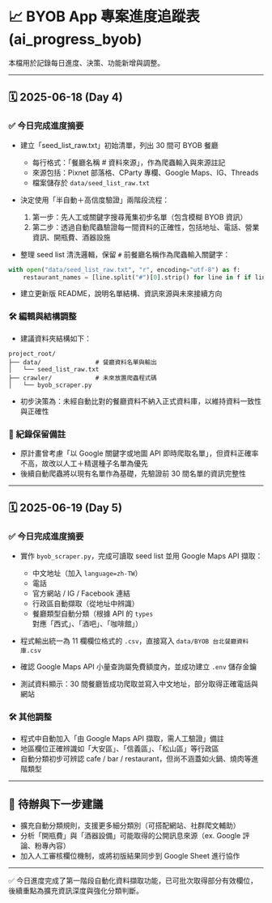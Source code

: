 # 📈 BYOB App 專案進度追蹤表 (ai\_progress\_byob)

本檔用於記錄每日進度、決策、功能新增與調整。

---

## 🗓️ 2025-06-18 (Day 4)

### ✅ 今日完成進度摘要

* 建立「seed\_list\_raw\.txt」初始清單，列出 30 間可 BYOB 餐廳

  * 每行格式：「餐廳名稱  # 資料來源」，作為爬蟲輸入與來源註記
  * 來源包括：Pixnet 部落格、CParty 專欄、Google Maps、IG、Threads
  * 檔案儲存於 `data/seed_list_raw.txt`

* 決定使用「半自動＋高信度驗證」兩階段流程：

  1. 第一步：先人工或關鍵字搜尋蒐集初步名單（包含模糊 BYOB 資訊）
  2. 第二步：透過自動爬蟲驗證每一間資料的正確性，包括地址、電話、營業資訊、開瓶費、酒器設施

* 整理 seed list 清洗邏輯，保留 `#` 前餐廳名稱作為爬蟲輸入關鍵字：

```python
with open("data/seed_list_raw.txt", "r", encoding="utf-8") as f:
    restaurant_names = [line.split("#")[0].strip() for line in f if line.strip()]
```

* 建立更新版 README，說明名單結構、資訊來源與未來接續方向

### 🛠️ 編輯與結構調整

* 建議資料夾結構如下：

```
project_root/
├── data/               # 餐廳資料名單與輸出
│   └── seed_list_raw.txt
├── crawler/            # 未來放置爬蟲程式碼
│   └── byob_scraper.py
```

* 初步決策為：未經自動比對的餐廳資料不納入正式資料庫，以維持資料一致性與正確性

### 📌 紀錄保留備註

* 原計畫曾考慮「以 Google 關鍵字或地圖 API 即時爬取名單」，但資料正確率不高，故改以人工＋精選種子名單為優先
* 後續自動爬蟲將以現有名單作為基礎，先驗證前 30 間名單的資訊完整性

---

## 🗓️ 2025-06-19 (Day 5)

### ✅ 今日完成進度摘要

* 實作 `byob_scraper.py`，完成可讀取 seed list 並用 Google Maps API 擷取：

  * 中文地址（加入 `language=zh-TW`）
  * 電話
  * 官方網站 / IG / Facebook 連結
  * 行政區自動擷取（從地址中辨識）
  * 餐廳類型自動分類（根據 API 的 `types` 對應「西式」、「酒吧」、「咖啡館」）

* 程式輸出統一為 11 欄欄位格式的 `.csv`，直接寫入 `data/BYOB 台北餐廳資料庫.csv`

* 確認 Google Maps API 小量查詢屬免費額度內，並成功建立 `.env` 儲存金鑰

* 測試資料顯示：30 間餐廳皆成功爬取並寫入中文地址，部分取得正確電話與網站

### 🛠️ 其他調整

* 程式中自動加入「由 Google Maps API 擷取，需人工驗證」備註
* 地區欄位正確辨識如「大安區」、「信義區」、「松山區」等行政區
* 自動分類初步可辨認 cafe / bar / restaurant，但尚不涵蓋如火鍋、燒肉等進階類型

---

## 🔄 待辦與下一步建議

* 擴充自動分類規則，支援更多細分類別（可搭配網站、社群爬文輔助）
* 分析「開瓶費」與「酒器設備」可能取得的公開訊息來源（ex. Google 評論、粉專內容）
* 加入人工審核欄位機制，或將初版結果同步到 Google Sheet 進行協作

---

✅ 今日進度完成了第一階段自動化資料擷取功能，已可批次取得部分有效欄位，後續重點為擴充資訊深度與強化分類判斷。
